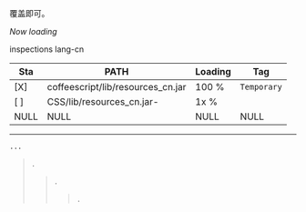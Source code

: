 覆盖即可。

_Now loading_  


inspections lang-cn 


| Sta |               PATH                 |Loading |     Tag     |
|------------|------------------------------|------------------|-------------|
| [X] | coffeescript/lib/resources_cn.jar  | 100 %  | `Temporary` |
| [ ] | CSS/lib/resources_cn.jar-          |  1x %  |             |
|NULL |             NULL                   |  NULL  |    NULL     |

----


```
...
```

> .
>> .
>>> .


